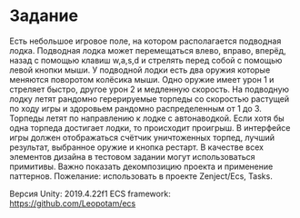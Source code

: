 # Задание
Есть небольшое игровое поле, на котором располагается подводная лодка. Подводная лодка может перемещаться влево, вправо, вперёд, назад с помощью клавиш w,a,s,d и стрелять перед собой с помощью левой кнопки мыши. У подводной лодки есть два оружия которые меняются поворотом колёсика мыши. Одно оружие имеет урон 1 и стреляет быстро, другое урон 2 и медленную скорость. На подводную лодку летят рандомно герерируемые торпеды со скоростью растущей по ходу игры и здоровьем рандомно распределенным от 1 до 3. Торпеды летят по направлению к лодке с автонаводкой. Если хотя бы одна торпеда достигает лодки, то происходит проигрыш. В интерфейсе игры должен отображаться счётчик уничтоженных торпед, лучший результат, выбранное оружие и кнопка рестарт. В качестве всех элементов дизайна в тестовом задании могут использоваться примитивы. Важно показать декомпозицию проекта и применение паттернов.
Пожелание: использовать в проекте Zenject/Ecs, Tasks.


Версия Unity: 2019.4.22f1
ECS framework: https://github.com/Leopotam/ecs
